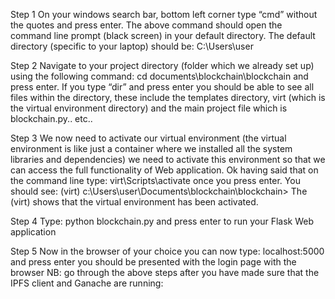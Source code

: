 Step 1
On your windows search bar, bottom left corner type “cmd” without the quotes and press enter.
The above command should open the command line prompt (black screen) in your default directory. The default directory (specific to your laptop) should be:
C:\Users\user

Step 2
Navigate to your project directory (folder which we already set up) using the following command:
cd documents\blockchain\blockchain
and press enter.
If you type “dir” and press enter you should be able to see all files within the directory, these include the templates directory, virt (which is the virtual environment directory) and the main project file which is blockchain.py.. etc..

Step 3 
We now need to activate our virtual environment (the virtual environment is like just a container where we installed all the system libraries and dependencies) we need to activate this environment so that we can access the full functionality of Web application.
Ok having said that on the command line type:
virt\Scripts\activate
once you press enter. You should see:
(virt) c:\Users\user\Documents\blockchain\blockchain>
The (virt) shows that the virtual environment has been activated.

Step 4
Type:
python blockchain.py and press enter to run your Flask Web application

Step 5
Now in the browser of your choice you can now type:
localhost:5000
and press enter you should be presented with the login page with the browser
NB: go through the above steps after you have made sure that the IPFS client and Ganache are running:
